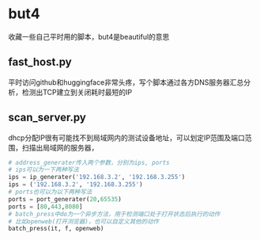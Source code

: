 # but4
收藏一些自己平时用的脚本，but4是beautiful的意思

## fast_host.py
平时访问github和huggingface非常头疼，写个脚本通过各方DNS服务器汇总分析，检测出TCP建立到关闭耗时最短的IP

## scan_server.py
dhcp分配IP很有可能找不到局域网内的测试设备地址，可以划定IP范围及端口范围，扫描出局域网的服务器，
```python
# address_generater传入两个参数，分别为ips, ports
# ips可以为一下两种写法
ips = ip_generater('192.168.3.2', '192.168.3.255')
ips = ('192.168.3.2', '192.168.3.255')
# ports也可以为以下两种写法
ports = port_generater(20,65535)
ports = [80,443,8080]
# batch_press中do为一个异步方法，用于检测端口处于打开状态后执行的动作
# 比如openweb(打开浏览器)，也可以自定义其他的动作
batch_press(it, f, openweb)
```